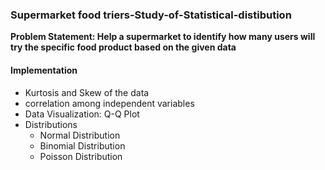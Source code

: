 ### Supermarket food triers-Study-of-Statistical-distibution

**Problem Statement: Help a supermarket to identify how many users will try the specific food product based on the given data**

#### Implementation

* Kurtosis and Skew of the data
* correlation among independent variables
* Data Visualization:  Q-Q Plot 
* Distributions
  * Normal Distribution
  * Binomial Distribution
  * Poisson Distribution
